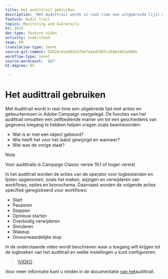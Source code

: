 ```yaml
---
title: Het audittrail gebruiken
description: 'Met Audittrail wordt in real-time een uitgebreide lijst met acties en gebeurtenissen in Adobe Campaign vastgelegd. '
feature: Audit Trail
topics: Monitoring and Guardrails
kt: 2835
doc-type: feature video
activity: understand
team: PM
translation-type: tm+mt
source-git-commit: b2820c65a88d25f9b7a4ed5005cd5083463e000a
workflow-type: tm+mt
source-wordcount: '167'
ht-degree: 0%

---
```



# Het audittrail gebruiken

Met Audittrail wordt in real-time een uitgebreide lijst met acties en gebeurtenissen in Adobe Campaign vastgelegd. De functies van het audittrail omvatten een zelfbediende manier om tot een geschiedenis van gegevens toegang te hebben helpen vragen zoals beantwoorden:

* Wat is er met een object gebeurd?
* Wie heeft het voor het laatst gewijzigd en wanneer?
* Wat was de vorige staat?

>[!NOTE]
>
>Voor audittrails is Campaign Classic versie 19.1 of hoger vereist

In het audittrail worden de acties van de operator voor logbestanden en lijsten opgenomen, zoals het maken, wijzigen en verwijderen van workflows, opties en bronschema. Daarnaast worden de volgende acties specifiek geregistreerd voor workflows:

* Start
* Pauzeren
* Stoppen
* Opnieuw starten
* Overbodig verwijderen
* Simuleren
* Wakeup
* Onvoorwaardelijke stop

In de onderstaande video wordt beschreven waar u toegang wilt krijgen tot de logboeken van het audittrail en welke instellingen u kunt configureren.

>[!VIDEO](https://video.tv.adobe.com/v/27425?quality=12)

Voor meer informatie kunt u vinden in de documentatie [van het](https://docs.adobe.com/content/help/en/campaign-classic/using/monitoring-campaign-classic/production-procedures/audit-trail.html)audittrail.
